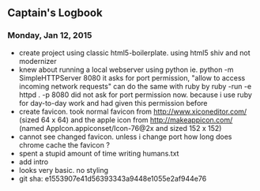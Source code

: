 ## Captain's Logbook

### Monday, Jan 12, 2015

- create project using classic html5-boilerplate.
  using html5 shiv and not modernizer
- knew about running a local webserver using python
  ie. python -m SimpleHTTPServer 8080
  it asks for port permission, "allow to access incoming network requests"
  can do the same with ruby by
  ruby -run -e httpd . -p 8080
  did not ask for port permission now. because i use ruby for
  day-to-day work and had given this permission before
- create favicon. took normal favicon
  from http://www.xiconeditor.com/ (sized 64 x 64)
  and the apple icon
  from http://makeappicon.com/ (named AppIcon.appiconset/Icon-76@2x and sized 152 x 152)
- cannot see changed favicon. unless i change port
  how long does chrome cache the favicon ?
- spent a stupid amount of time writing humans.txt
- add intro
- looks very basic. no styling
- git sha: e1553907e41d56393343a9448e1055e2af944e76